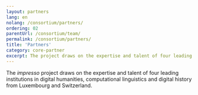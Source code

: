 ```yaml
---
layout: partners
lang: en
nolang: /consortium/partners/
ordering: 02
parentUrl: /consortium/team/
permalink: /consortium/partners/
title: 'Partners'
category: core-partner
excerpt: The project draws on the expertise and talent of four leading institutions.
---
```


The _impresso_ project draws on the expertise and talent of four leading institutions in digital humanities, computational linguistics and digital history from Luxembourg and Switzerland.
